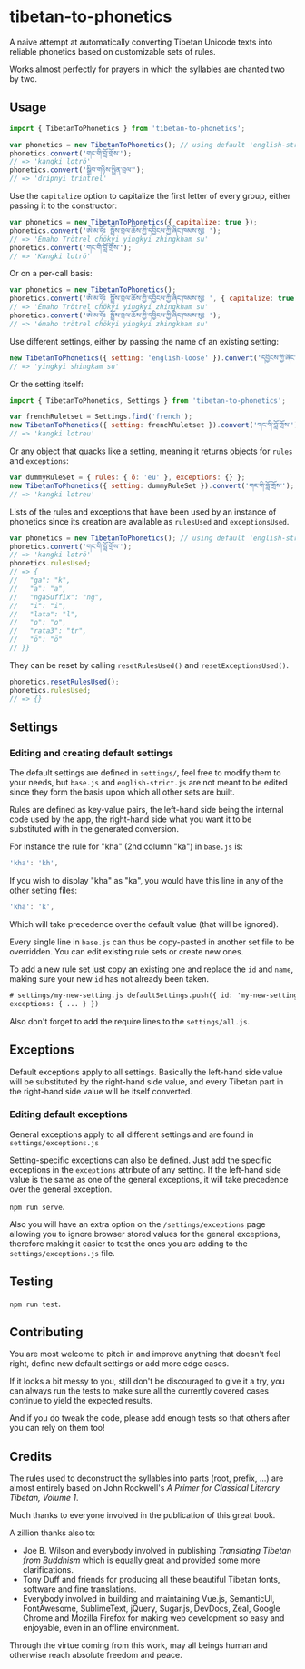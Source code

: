 # tibetan-to-phonetics

A naive attempt at automatically converting Tibetan Unicode texts into
reliable phonetics based on customizable sets of rules.

Works almost perfectly for prayers in which the syllables are chanted two by two.

## Usage

```js
import { TibetanToPhonetics } from 'tibetan-to-phonetics';

var phonetics = new TibetanToPhonetics(); // using default 'english-strict'
phonetics.convert('གང་གི་བློ་གྲོས་');
// => 'kangki lotrö'
phonetics.convert('སྒྲིབ་གཉིས་སྤྲིན་བྲལ་');
// => 'dripnyi trintrel'
```

Use the `capitalize` option to capitalize the first letter of every group,
either passing it to the constructor:

```js
var phonetics = new TibetanToPhonetics({ capitalize: true });
phonetics.convert('ཨེ་མ་ཧོཿ སྤྲོས་བྲལ་ཆོས་ཀྱི་དབྱིངས་ཀྱི་ཞིང་ཁམས་སུ༔ ');
// => 'Émaho Trötrel chökyi yingkyi zhingkham su'
phonetics.convert('གང་གི་བློ་གྲོས་');
// => 'Kangki lotrö'
```

Or on a per-call basis:

```js
var phonetics = new TibetanToPhonetics();
phonetics.convert('ཨེ་མ་ཧོཿ སྤྲོས་བྲལ་ཆོས་ཀྱི་དབྱིངས་ཀྱི་ཞིང་ཁམས་སུ༔ ', { capitalize: true });
// => 'Émaho Trötrel chökyi yingkyi zhingkham su'
phonetics.convert('ཨེ་མ་ཧོཿ སྤྲོས་བྲལ་ཆོས་ཀྱི་དབྱིངས་ཀྱི་ཞིང་ཁམས་སུ༔ ');
// => 'émaho trötrel chökyi yingkyi zhingkham su'
```

Use different settings, either by passing the name of an existing setting:

```js
new TibetanToPhonetics({ setting: 'english-loose' }).convert('དབྱིངས་ཀྱི་ཞིང་ཁམས་སུ');
// => 'yingkyi shingkam su'
```

Or the setting itself:

```js
import { TibetanToPhonetics, Settings } from 'tibetan-to-phonetics';

var frenchRuletset = Settings.find('french');
new TibetanToPhonetics({ setting: frenchRuletset }).convert('གང་གི་བློ་གྲོས་');
// => 'kangki lotreu'
```

Or any object that quacks like a setting, meaning it returns objects for `rules` and `exceptions`:

```js
var dummyRuleSet = { rules: { ö: 'eu' }, exceptions: {} };
new TibetanToPhonetics({ setting: dummyRuleSet }).convert('གང་གི་བློ་གྲོས་');
// => 'kangki lotreu'
```

Lists of the rules and exceptions that have been used by an instance of phonetics
since its creation are available as `rulesUsed` and `exceptionsUsed`.

```js
var phonetics = new TibetanToPhonetics(); // using default 'english-strict'
phonetics.convert('གང་གི་བློ་གྲོས་');
// => 'kangki lotrö'
phonetics.rulesUsed;
// => {
//   "ga": "k",
//   "a": "a",
//   "ngaSuffix": "ng",
//   "i": "i",
//   "lata": "l",
//   "o": "o",
//   "rata3": "tr",
//   "ö": "ö"
// }}
```

They can be reset by calling `resetRulesUsed()` and `resetExceptionsUsed()`.

```js
phonetics.resetRulesUsed();
phonetics.rulesUsed;
// => {}
```

## Settings

### Editing and creating default settings

The default settings are defined in `settings/`, feel free to modify them to
your needs, but `base.js` and `english-strict.js` are not meant to be edited
since they form the basis upon which all other sets are built.

Rules are defined as key-value pairs, the left-hand side being the internal
code used by the app, the right-hand side what you want it to be substituted
with in the generated conversion.

For instance the rule for "kha" (2nd column "ka") in `base.js` is:

```js
'kha': 'kh',
```

If you wish to display "kha" as "ka", you would have this line in any of the
other setting files:

```js
'kha': 'k',
```

Which will take precedence over the default value (that will be ignored).

Every single line in `base.js` can thus be copy-pasted in another set file
to be overridden. You can edit existing rule sets or create new ones.

To add a new rule set just copy an existing one and replace the `id` and
`name`, making sure your new `id` has not already been taken.

```html
# settings/my-new-setting.js defaultSettings.push({ id: 'my-new-setting', name: 'My new setting', rules: { ... },
exceptions: { ... } })
```

Also don't forget to add the require lines to the `settings/all.js`.

## Exceptions

Default exceptions apply to all settings. Basically the left-hand
side value will be substituted by the right-hand side value, and every Tibetan
part in the right-hand side value will be itself converted.

### Editing default exceptions

General exceptions apply to all different settings and are found in
`settings/exceptions.js`

Setting-specific exceptions can also be defined. Just add the specific
exceptions in the `exceptions` attribute of any setting. If the left-hand side
value is the same as one of the general exceptions, it will take precedence
over the general exception.

`npm run serve`.

Also you will have an extra option on the `/settings/exceptions` page allowing
you to ignore browser stored values for the general exceptions, therefore making
it easier to test the ones you are adding to the `settings/exceptions.js` file.

## Testing

`npm run test`.

## Contributing

You are most welcome to pitch in and improve anything that doesn't feel right,
define new default settings or add more edge cases.

If it looks a bit messy to you, still don't be discouraged to give it a try,
you can always run the tests to make sure all the currently covered cases
continue to yield the expected results.

And if you do tweak the code, please add enough tests so that others after you
can rely on them too!

## Credits

The rules used to deconstruct the syllables into parts (root, prefix, ...)
are almost entirely based on John Rockwell's _A Primer for Classical Literary
Tibetan, Volume 1_.

Much thanks to everyone involved in the publication of
this great book.

A zillion thanks also to:

- Joe B. Wilson and everybody involved in publishing _Translating Tibetan from
  Buddhism_ which is equally great and provided some more clarifications.
- Tony Duff and friends for producing all these beautiful Tibetan fonts,
  software and fine translations.
- Everybody involved in building and maintaining Vue.js, SemanticUI, FontAwesome,
  SublimeText, jQuery, Sugar.js, DevDocs, Zeal, Google Chrome
  and Mozilla Firefox for making web development so easy and enjoyable, even in
  an offline environment.

Through the virtue coming from this work, may all beings human and
otherwise reach absolute freedom and peace.
